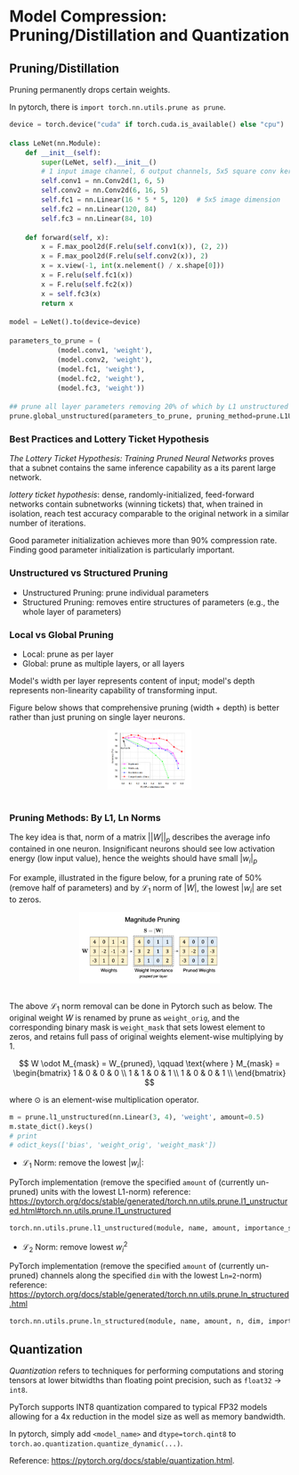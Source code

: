 # Model Compression: Pruning/Distillation and Quantization

## Pruning/Distillation

Pruning permanently drops certain weights.

In pytorch, there is `import torch.nn.utils.prune as prune`.

```python
device = torch.device("cuda" if torch.cuda.is_available() else "cpu")

class LeNet(nn.Module):
    def __init__(self):
        super(LeNet, self).__init__()
        # 1 input image channel, 6 output channels, 5x5 square conv kernel
        self.conv1 = nn.Conv2d(1, 6, 5)
        self.conv2 = nn.Conv2d(6, 16, 5)
        self.fc1 = nn.Linear(16 * 5 * 5, 120)  # 5x5 image dimension
        self.fc2 = nn.Linear(120, 84)
        self.fc3 = nn.Linear(84, 10)

    def forward(self, x):
        x = F.max_pool2d(F.relu(self.conv1(x)), (2, 2))
        x = F.max_pool2d(F.relu(self.conv2(x)), 2)
        x = x.view(-1, int(x.nelement() / x.shape[0]))
        x = F.relu(self.fc1(x))
        x = F.relu(self.fc2(x))
        x = self.fc3(x)
        return x

model = LeNet().to(device=device)

parameters_to_prune = (
            (model.conv1, 'weight'),
            (model.conv2, 'weight'),
            (model.fc1, 'weight'),
            (model.fc2, 'weight'),
            (model.fc3, 'weight'))

## prune all layer parameters removing 20% of which by L1 unstructured pruning method (individual neuron removals by L1)
prune.global_unstructured(parameters_to_prune, pruning_method=prune.L1Unstructured, amount=0.2)
```

### Best Practices and Lottery Ticket Hypothesis

*The Lottery Ticket Hypothesis: Training Pruned Neural Networks* proves that a subnet contains the same inference capability as a its parent large network.

*lottery ticket hypothesis*: dense, randomly-initialized, feed-forward networks contain subnetworks (winning tickets) that, when trained in isolation, reach test accuracy comparable to the original network in a similar number of iterations.

Good parameter initialization achieves more than $90\%$ compression rate.
Finding good parameter initialization is particularly important.

### Unstructured vs Structured Pruning

* Unstructured Pruning: prune individual parameters
* Structured Pruning: removes entire structures of parameters (e.g., the whole layer of parameters)

### Local vs Global Pruning

* Local: prune as per layer
* Global: prune as multiple layers, or all layers

Model's width per layer represents content of input;
model's depth represents non-linearity capability of transforming input.

Figure below shows that comprehensive pruning (width + depth) is better rather than just pruning on single layer neurons.

<div style="display: flex; justify-content: center;">
      <img src="imgs/pruning_effectiveness.png" width="30%" height="30%" alt="pruning_effectiveness" />
</div>
</br>

### Pruning Methods: By L1, Ln Norms

The key idea is that, norm of a matrix $||W||_p$ describes the average info contained in one neuron.
Insignificant neurons should see low activation energy (low input value), hence the weights should have small $|w_i|_p$

For example, illustrated in the figure below, for a pruning rate of $50\%$ (remove half of parameters) and by $\mathcal{L}_1$ norm of $|W|$, the lowest $|w_i|$ are set to zeros.

<div style="display: flex; justify-content: center;">
      <img src="imgs/pruning_by_weight_magnitude.png" width="50%" height="20%" alt="pruning_by_weight_magnitude" />
</div>
</br>

The above $\mathcal{L}_1$ norm removal can be done in Pytorch such as below.
The original weight $W$ is renamed by prune as `weight_orig`, and the corresponding binary mask is `weight_mask` that sets lowest element to zeros, and retains full pass of original weights element-wise multiplying by $1$.

$$
W \odot M_{mask} = W_{pruned}, \qquad
\text{where }
M_{mask} = \begin{bmatrix}
    1 & 0 & 0 & 0 \\
    1 & 1 & 0 & 1 \\
    1 & 0 & 0 & 1 \\
\end{bmatrix}
$$

where $\odot$ is an element-wise multiplication operator.

```python
m = prune.l1_unstructured(nn.Linear(3, 4), 'weight', amount=0.5)
m.state_dict().keys()
# print
# odict_keys(['bias', 'weight_orig', 'weight_mask'])
```

* $\mathcal{L}_1$ Norm: remove the lowest $|w_i|$:

PyTorch implementation (remove the specified `amount` of (currently un-pruned) units with the lowest L1-norm) reference:
https://pytorch.org/docs/stable/generated/torch.nn.utils.prune.l1_unstructured.html#torch.nn.utils.prune.l1_unstructured

```python
torch.nn.utils.prune.l1_unstructured(module, name, amount, importance_scores=None)
```

* $\mathcal{L}_2$ Norm: remove lowest $w_i^2$

PyTorch implementation (remove the specified `amount` of (currently un-pruned) channels along the specified `dim` with the lowest L`n=2`-norm) reference:
https://pytorch.org/docs/stable/generated/torch.nn.utils.prune.ln_structured.html

```python
torch.nn.utils.prune.ln_structured(module, name, amount, n, dim, importance_scores=None)
```

## Quantization

*Quantization* refers to techniques for performing computations and storing tensors at lower bitwidths than floating point precision, such as `float32` $\rightarrow$ `int8`.

PyTorch supports INT8 quantization compared to typical FP32 models allowing for a 4x reduction in the model size as well as memory bandwidth.

In pytorch, simply add `<model_name>` and `dtype=torch.qint8` to `torch.ao.quantization.quantize_dynamic(...)`.

Reference: https://pytorch.org/docs/stable/quantization.html.
